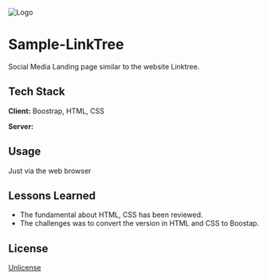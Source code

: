 ![Logo](https://edge.website.production.linktr.ee/icons/icon-48x48.png)


# Sample-LinkTree

Social Media Landing page similar to the website Linktree.

## Tech Stack

**Client:** Boostrap, HTML, CSS

**Server:** 


## Usage

Just via the web browser


## Lessons Learned

- The fundamental about HTML, CSS has been reviewed.
- The challenges was to convert the version in HTML and CSS to Boostap.


## License

[Unlicense](https://unlicense.org/)

